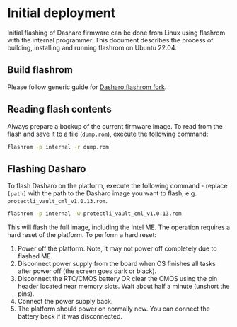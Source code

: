 # Initial deployment

Initial flashing of Dasharo firmware can be done from Linux using flashrom with
the internal programmer. This document describes the process of building,
installing and running flashrom on Ubuntu 22.04.

## Build flashrom

Please follow generic guide for [Dasharo flashrom fork](../../osf-trivia-list/deployment.md#how-to-install-dasharo-flashrom-fork).

## Reading flash contents

Always prepare a backup of the current firmware image. To read from the flash
and save it to a file (`dump.rom`), execute the following command:

```bash
flashrom -p internal -r dump.rom
```

## Flashing Dasharo

To flash Dasharo on the platform, execute the following command - replace
`[path]` with the path to the Dasharo image you want to flash, e.g.
`protectli_vault_cml_v1.0.13.rom`.

```bash
flashrom -p internal -w protectli_vault_cml_v1.0.13.rom
```

This will flash the full image, including the Intel ME. The operation requires
a hard reset of the platform. To perform a hard reset:

1. Power off the platform. Note, it may not power off completely due to flashed
   ME.
2. Disconnect power supply from the board when OS finishes all tasks after
   power off (the screen goes dark or black).
3. Disconnect the RTC/CMOS battery OR clear the CMOS using the pin header
   located near memory slots. Wait about half a minute (unshort the pins).
4. Connect the power supply back.
5. The platform should power on normally now. You can connect the battery back
   if it was disconnected.
